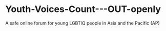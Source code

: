 # Youth-Voices-Count---OUT-openly
A safe online forum for young LGBTIQ people in Asia and the Pacific (AP)
